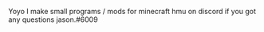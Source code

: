 Yoyo I make small programs / mods for minecraft 
hmu on discord if you got any questions jason.#6009
